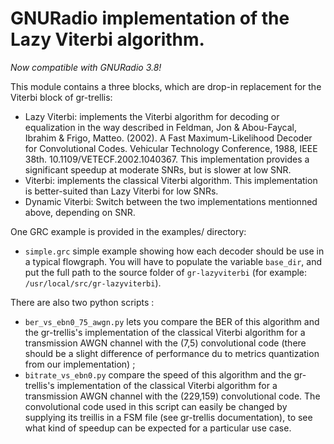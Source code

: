 # GNURadio implementation of the Lazy Viterbi algorithm.

*Now compatible with GNURadio 3.8!*

This module contains a three blocks, which are drop-in replacement for the Viterbi
block of gr-trellis:
* Lazy Viterbi: implements the Viterbi algorithm for decoding or equalization in the way described
in Feldman, Jon & Abou-Faycal, Ibrahim & Frigo, Matteo. (2002).
A Fast Maximum-Likelihood Decoder for Convolutional Codes. Vehicular Technology Conference, 1988, IEEE 38th.
10.1109/VETECF.2002.1040367. 
This implementation provides a significant speedup at moderate SNRs, but is slower
at low SNR.
* Viterbi: implements the classical Viterbi algorithm.
This implementation is better-suited than Lazy Viterbi for low SNRs.
* Dynamic Viterbi: Switch between the two implementations mentionned above,
depending on SNR.

One GRC example is provided in the examples/ directory:
* `simple.grc` simple example showing how each decoder should be use in a typical flowgraph. You will have to populate the variable `base_dir`, and put the full path to the source folder of `gr-lazyviterbi` (for example: `/usr/local/src/gr-lazyviterbi`).

There are also two python scripts :
* `ber_vs_ebn0_75_awgn.py` lets you compare the BER of this algorithm
and the gr-trellis's implementation of the classical Viterbi algorithm for a
transmission AWGN channel with the (7,5) convolutional code (there
should be a slight difference of performance du to metrics quantization from our
implementation) ;
* `bitrate_vs_ebn0.py` compare the speed of this algorithm and the gr-trellis's
implementation of the classical Viterbi algorithm for a transmission AWGN
channel with the (229,159) convolutional code.
The convolutional code used in this script can easily be changed by supplying its
treillis in a FSM file (see gr-trellis documentation), to see what kind of speedup
can be expected for a particular use case.
